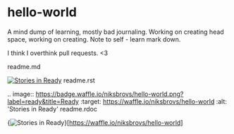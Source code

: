 # hello-world
A mind dump of learning, mostly bad journaling. 
Working on creating head space, working on creating.
Note to self - learn mark down. 

I think I overthink pull requests. <3

readme.md

[![Stories in Ready](https://badge.waffle.io/niksbrovs/hello-world.png?label=ready&title=Ready)](http://waffle.io/niksbrovs/hello-world)
readme.rst

.. image:: https://badge.waffle.io/niksbrovs/hello-world.png?label=ready&title=Ready 
 :target: https://waffle.io/niksbrovs/hello-world 
 :alt: 'Stories in Ready'
readme.rdoc

{<img alt='Stories in Ready' src='https://badge.waffle.io/niksbrovs/hello-world.png?label=ready&title=Ready' />}[https://waffle.io/niksbrovs/hello-world]
